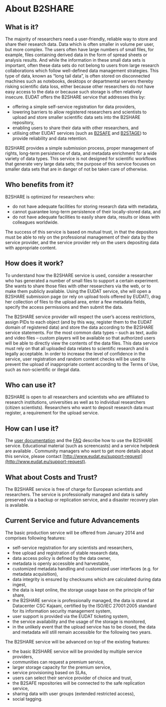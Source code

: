 # About B2SHARE
## What is it?

The majority of researchers need a user-friendly, reliable way to store and share their research data. Data which is often smaller in volume per user, but more complex. The users often have large numbers of small files, for example, files containing derived data in the form of spread sheets or analysis results. And while the information in these small data sets is important, often these data sets do not belong to users from large research collaborations which follow well-defined data management strategies. This type of data, known as “long tail data”, is often stored on disconnected machines such as notebooks, desktops or departmental servers thereby risking scientific data loss, either because other researchers do not have easy access to the data or because such storage is often relatively insecure. EUDAT offers the B2SHARE service that addresses this by:

* offering a simple self-service registration for data providers,
* lowering barriers to allow registered researchers and scientists to upload and store smaller scientific data sets into the B2SHARE repository,
* enabling users to share their data with other researchers, and 
* utilising other EUDAT services (such as [B2SAFE](http://www.eudat.eu/b2safe) and [B2STAGE](http://www.eudat.eu/b2stage)) to provide reliability and data retention.


B2SHARE provides a simple submission process, proper management of rights, long-term persistence of data, and metadata enrichment for a wide variety of data types. This service is not designed for scientific workflows that generate very large data sets; the purpose of this service focuses on smaller data sets that are in danger of not be taken care of otherwise.

## Who benefits from it?

B2SHARE is optimized for researchers who:

* do not have adequate facilities for storing research data with metadata,
* cannot guarantee long-term persistence of their locally-stored data, and
* do not have adequate facilities to easily share data, results or ideas with colleagues worldwide.

The success of this service is based on mutual trust, in that the depositors must be able to rely on the professional management of their data by the service provider, and the service provider rely on the users depositing data with appropriate content.

## How does it work?

To understand how the B2SHARE service is used, consider a researcher who has generated a number of small files to support a certain experiment. She wants to share those files with other researchers via the web, or to make them publicly available. Using the EUDAT service, she will open a B2SHARE submission page (or rely on upload tools offered by EUDAT), drag her collection of files to the upload area, enter a few metadata fields, specify the access permissions and then submit the data.

The B2SHARE service provider will respect the user’s access restrictions, assign PIDs to each object (and by this way, register them to the EUDAT domain of registered data) and store the data according to the B2SHARE service statements. For the most common data types – such as text, audio and video files – custom players will be available so that authorized users will be able to directly view the contents of the data files. This data service must rely on that all uploaded data relates to scientific research and is legally acceptable. In order to increase the level of confidence in the service, user registration and random content checks will be used to prevent the upload of inappropriate content according to the Terms of Use, such as non-scientific or illegal data.

## Who can use it?

B2SHARE is open to all researchers and scientists who are affiliated to research institutions, universities as well as to individual researchers (citizen scientists). Researchers who want to deposit research data must register, a requirement for the upload service.

## How can I use it?

The [user documentation](http://www.eudat.eu/userdoc) and the [FAQ](http://www.eudat.eu/b2share-faq-generic) describe how to use the B2SHARE service. Educational material (such as screencasts) and a service helpdesk are available . Community managers who want to get more details about this service, please contact [http://www.eudat.eu/support-request](http://www.eudat.eu/support-request).

## What about Costs and Trust?

The B2SHARE service is free of charge for European scientists and researchers. The service is professionally managed and data is safely preserved via  a backup or replication service, and a disaster recovery plan is available.

## Current Service and future Advancements

The basic production service will be offered from January 2014 and comprises following features:

* self-service registration for any scientists and researchers,
* free upload and registration of stable research data,
* data access policy is defined by the data owner,
* metadata is openly accessible and harvestable,
* customized metadata handling and customized user interfaces (e.g. for metadata acquisition),
* data integrity is ensured by checksums which are calculated during data ingest,
* the data is kept online, the storage usage base on the principle of fair share,
* the B2SHARE service is professionally managed, the data is stored at Datacenter CSC Kajaani, certified by the ISO/IEC 27001:2005 standard for its information security management system,
* user support is provided via the EUDAT ticketing system,
* the service availability and the usage of the storage is monitored,
* in the unlikely event that the upload service has to be closed, the data and metadata will still remain accessible for the following two years.

The B2SHARE service will be advanced on top of the existing features:

* the basic B2SHARE service will be provided by multiple service providers,
* communities can request a premium service,
* larger storage capacity for the premium service,
* service provisioning based on SLAs,
* users can select their service provider of choice and trust,
* the B2SAFE repositories will be connected to the safe replication service,
* sharing data with user groups (extended restricted access),
* social tagging.
